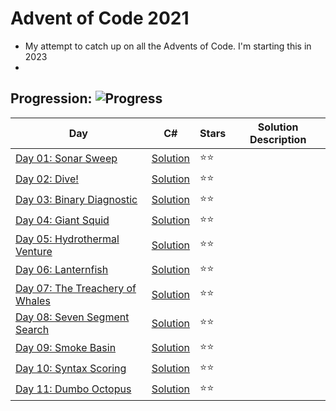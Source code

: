 # Advent of Code 2021
- My attempt to catch up on all the Advents of Code. I'm starting this in 2023 
- 

## Progression:  ![Progress](https://progress-bar.dev/11/?scale=25&title=projects&width=240&suffix=/25)


| Day                                                          | C#                            | Stars |  Solution Description |
| ------------------------------------------------------------ | ----------------------------- | ----- | -------------------- |
| [Day 01:  Sonar Sweep](https://adventofcode.com/2021/day/1) | [Solution](./Day01/Program.cs) | :star::star: |
| [Day 02:  Dive!](https://adventofcode.com/2021/day/2) | [Solution](./Day02/Program.cs) | :star::star: |
| [Day 03:  Binary Diagnostic](https://adventofcode.com/2021/day/3) | [Solution](./Day03/Program.cs) | :star::star: |
| [Day 04:  Giant Squid](https://adventofcode.com/2021/day/4) | [Solution](./Day04/Program.cs) | :star::star: |
| [Day 05:  Hydrothermal Venture](https://adventofcode.com/2021/day/5) | [Solution](./Day05/Program.cs) | :star::star: |
| [Day 06:  Lanternfish](https://adventofcode.com/2021/day/6) | [Solution](./Day06/Program.cs) | :star::star: |
| [Day 07:  The Treachery of Whales](https://adventofcode.com/2021/day/7) | [Solution](./Day07/Program.cs) | :star::star: |
| [Day 08:  Seven Segment Search](https://adventofcode.com/2021/day/8) | [Solution](./Day08/Program.cs) | :star::star: |
| [Day 09:  Smoke Basin](https://adventofcode.com/2021/day/9) | [Solution](./Day09/Program.cs) | :star::star: |
| [Day 10:  Syntax Scoring](https://adventofcode.com/2021/day/10) | [Solution](./Day10/Program.cs) | :star::star: |
| [Day 11:  Dumbo Octopus](https://adventofcode.com/2021/day/11) | [Solution](./Day11/Program.cs) | :star::star: |
